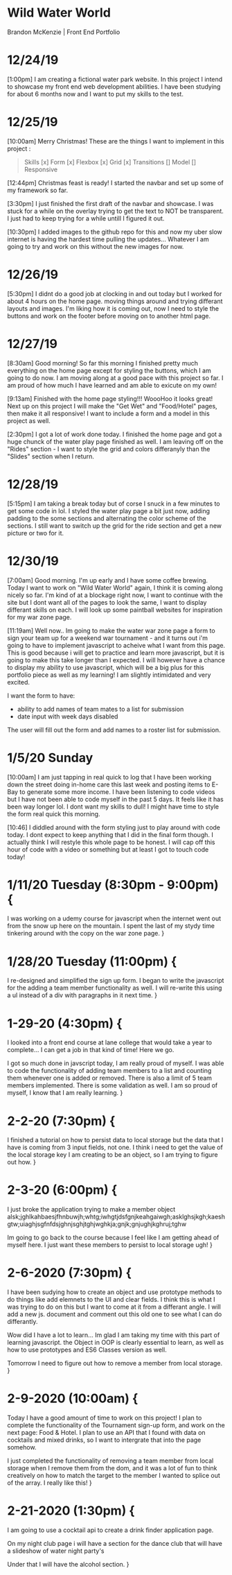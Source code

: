 # Wild Water World
Brandon McKenzie | Front End Portfolio

# 12/24/19
[1:00pm]
I am creating a fictional water park website.
In this project I intend to showcase my front end web development abilities. 
I have been studying for about 6 months now and I want to put my skills to the test.

# 12/25/19
[10:00am] Merry Christmas!
These are the things I want to implement in this project :

> Skills
[x] Form
[x] Flexbox
[x] Grid
[x] Transitions
[] Model
[] Responsive

[12:44pm]
Christmas feast is ready! I started the navbar and set up some of my framework so far.

[3:30pm]
I just finished the first draft of the navbar and showcase. I was stuck for a while on the overlay trying to get the text to NOT be transparent. I just had to keep trying for a while untill I figured it out. 

[10:30pm]
I added images to the github repo for this and now my uber slow internet is having the hardest time pulling the updates... Whatever I am going to try and work on this without the new images for now.

# 12/26/19
[5:30pm]
I didnt do a good job at clocking in and out today but I worked for about 4 hours on the home page. moving things around and trying differant layouts and images. I'm liking how it is coming out, now I need to style the buttons and work on the footer before moving on to another html page.

# 12/27/19
[8:30am]
Good morning! So far this morning I finished pretty much everything on the home page except for styling the buttons, which I am going to do now. I am moving along at a good pace with this project so far. I am proud of how much I have learned and am able to exicute on my own!

[9:13am]
Finished with the home page styling!!! WoooHoo it looks great!
Next up on this project I will make the "Get Wet" and "Food/Hotel" pages, then make it all responsive! I want to include a form and a model in this project as well.

[2:30pm]
I got a lot of work done today. I finished the home page and got a huge chunck of the water play page finished as well. I am leaving off on the "Rides" section - I want to style the grid and colors differanyly than the "Slides" section when I return.

# 12/28/19
[5:15pm]
I am taking a break today but of corse I snuck in a few minutes to get some code in lol. I styled the water play page a bit just now, adding padding to the some sections and alternating the color scheme of the sections. I still want to switch up the grid for the ride section and get a new picture or two for it.

# 12/30/19 
[7:00am]
Good morning. I'm up  early and I have some coffee brewing. Today I want to work on "Wild Water World" again, I think it is coming along nicely so far. I'm kind of at a blockage right now, I want to continue with the site but I dont want all of the pages to look the same, I want to display differant skills on each. I will look up some paintball websites for inspiration for my war zone page.

[11:19am]
Well now.. Im going to make the water war zone page a form to sign your team up for a weekend war tournament - and it turns out i'm going to have to implement javascript to acheive what I want from this page. This is good because i will get to practice and learn more javascript, but it is going to make this take longer than I expected. I will however have a chance to display my ability to use javascript, which will be a big plus for this portfolio piece as well as my learning! I am slightly intimidated and very excited. 

I want the form to have:
- ability to add names of team mates to a list for submission
- date input with week days disabled

The user will fill out the form and add names to a roster list for submission.

# 1/5/20 Sunday
[10:00am]
I am just tapping in real quick to log that I have been working down the street doing in-home care this last week and posting items to E-Bay to generate some more income. I have been listening to code videos but I have not been able to code myself in the past 5 days. It feels like it has been way longer lol. I dont want my skills to dull! I might have time to style the form real quick this morning.

[10:46]
I diddled around with the form styling just to play around with code today. I dont expect to keep anything that I did in the final form though. I actually think I will restyle this whole page to be honest. I will cap off this hour of code with a video or something but at least I got to touch code today!


# 1/11/20 Tuesday (8:30pm - 9:00pm) {
  I was working on a udemy course for javascript when the internet went out from the snow up here on the mountain. I spent the last of my stydy time tinkering around with the copy on the war zone page. 
}


# 1/28/20 Tuesday (11:00pm) {
  I re-designed and simplified the sign up form. I began to write the javascript for the adding a team member functionality as well. I will re-write this using a ul instead of a div with paragraphs in it next time.
}

# 1-29-20 (4:30pm) {
  I looked into a front end course at lane college that would take a year to complete... I can get a job in that kind of time! Here we go.

  I got so much done in javscript today, I am really proud of myself. I was able to code the functionality of adding team members to a list and counting them whenever one is added or removed. There is also a limit of 5 team members implemented. There is some validation as well. I am so proud of myself, I know that I am really learning.
}

# 2-2-20 (7:30pm) {
  I finished a tutorial on how to persist data to local storage but the data that I have is coming from 3 input fields, not one. I think i need to get the value of the local storage key I am creating to be an object, so I am trying to figure out how.
}

# 2-3-20 (6:00pm) {
  I just broke the application trying to make a member object alsk;jghlkahbaesjfhnbuwjh;whtg;iwhgtjdsfgnjkeahgaiwgh;asklghsjkgh;kaeshgtw;uiaghjsgfnfdsjghnjsghjtghjwghkja;gnjk;gnjughjkghruj;tghw

  Im going to go back to the course because I feel like I am getting ahead of myself here. I just want these members to persist to local storage ugh!
}

# 2-6-2020 (7:30pm) {
  I have been sudying how to create an object and use prototype methods to do things like add elemnets to the UI and clear fields. I think this is what I was trying to do on this but I want to come at it from a differant angle. I will add a new js. document and comment out this old one to see what I can do differantly.

  Wow did I have a lot to learn... Im glad I am taking my time with this part of learning javascript. the Object in OOP is clearly essential to learn, as well as how to use prototypes and ES6 Classes version as well. 

  Tomorrow I need to figure out how to remove a member from local storage.
}

# 2-9-2020 (10:00am) {
  Today I have a good amount of time to work on this project! I plan to complete the functionality of the Tournament sign-up form, and work on the next page: Food & Hotel. I plan to use an API that I found with data on cocktails and mixed drinks, so I want to intergrate that into the page somehow.

  I just completed the functionality of removing a team member from local storage when I remove them from the dom, and it was a lot of fun to think creatively on how to match the target to the member I wanted to splice out of the array. I really like this!
}

# 2-21-2020 (1:30pm) {
  I am going to use a cocktail api to create a drink finder application page.

  On my night club page i will have a section for the dance club that will have a slideshow of water night party's

  Under that I will have the alcohol section.
}